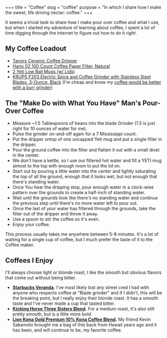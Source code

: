 +++
title = "Coffee"
slug = "coffee"
purpose = "In which I share how I make the sweet, life driving nectar: coffee."
+++

It seems a trivial task to share how I make pour over coffee and what I use, but when I started my adventure of learning about coffee, I spent a lot of time digging through the internet to figure out how to do it _right_. 

## My Coffee Loadout

- [Tanors Ceramic Coffee Dripper](https://www.amazon.com/gp/product/B00JNZ7VNW/ref=oh_aui_detailpage_o08_s00?ie=UTF8&psc=1)
- [Hario 02 100 Count Coffee Paper Filter, Natural](https://www.amazon.com/gp/product/B001O0R46I/ref=oh_aui_detailpage_o08_s00?ie=UTF8&psc=1)
- [2 Yeti Low Ball Mugs (w/ Lids)](http://www.amazon.com/Yeti-Coolers-Stainless-Rambler-Lowball/dp/B015AI227K?ie=UTF8&keywords=yeti%20lowball&qid=1459476656&ref_=sr_1_1&sr=8-1)
- [KRUPS F203 Electric Spice and Coffee Grinder with Stainless Steel Blades, 3-Ounce, Black](http://www.amazon.com/KRUPS-Electric-Grinder-Stainless-3-Ounce/dp/B00004SPEU/ref=sr_1_1?ie=UTF8&qid=1459476677&sr=8-1&keywords=grinder+krups) (I'm cheap and know my [coffee would be better with a burr grinder](
http://drinks.seriouseats.com/2014/01/replace-blade-grinder-with-burr-grinder-best-coffee-equipment-advice.html))

## The "Make Do with What You Have" Man's Pour-Over Coffee

- Measure ~1.5 Tablespoons of beans into the blade Grinder (1.5 is just right for 10 ounces of water for me).
- Pulse the grinder on-and-off again for a 7 Mississippi count.
- Put the dripper ontop of one uncapped Yeti mug and put a single filter in the dripper.
- Pour the ground coffee into the filter and flatten it out with a small divet in the center.
- We don't have a kettle, so I use our filtered hot water and fill a YETI mug almost to the top with enough room to put the lid on.
- Start out by pouring a little water into the center and lightly saturating the top of all the ground, enough that it looks wet, but not enough that there's standing water.
- Once You hear the dripping stop, pour enough water in a clock-wise pattern over the grounds to create a half-inch of standing water.
- Wait until the grounds look like there's no standing water and continue the previous step until there's no more water left to pour out.
- Once the last of your water has filtered through the grounds, take the filter out of the dripper and throw it away.
- Use a spoon to stir the coffee so it's even.
- Enjoy your coffee.

This process usually takes me anywhere between 5-8 minutes. It's a lot of waiting for a single cup of coffee, but I much prefer the taste of it to the Coffee maker.

## Coffees I Enjoy

I'll always choose light or blonde roast, I like the smooth but obvious flavors that come out without being bitter.

- **[Starbucks Veranda](http://www.amazon.com/Starbucks-Veranda-Blend-x2122-Coffee/dp/B006WA2H9Y/ref=sr_1_1_a_it?ie=UTF8&qid=1459476713&sr=8-1&keywords=starbucks+veranda+bean).** I've most likely lost any street cred I had with anyone who respects coffee at "Blade grinder" and if I didn't, this will be the breaking point, but I really enjoy their blonde roast. It has a smooth taste and I've never made a cup that tasted bitter.
- **[Kicking Horse Three Sisters Blend](http://www.amazon.com/Kicking-Horse-Coffee-Sisters-Medium/dp/B0027Z5J6G/ref=sr_1_3_a_it?ie=UTF8&qid=1459476752&sr=8-3&keywords=kicking+horse).** For a medium roast, it's also still pretty smooth, but is a little more bold.
- **[Lion Kona Gold Premium 10% Kona Coffee Blend](http://www.amazon.com/Kona-Gold-Premium-Coffee-Blend/dp/B00EZG6URC/ref=sr_1_3_a_it?ie=UTF8&qid=1459476787&sr=8-3&keywords=lion+kona).** My friend Kevin Sakamoto brought me a bag of this back from Hawaii years ago and it has been, and will continue to be, my favorite coffee.
